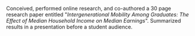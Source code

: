 Conceived, performed online research, and co-authored a 30 page research paper entitled "_Intergenerational Mobility Among Graduates: The Effect of Median Household Income on Median Earnings_". Summarized results in a presentation before a student audience.

